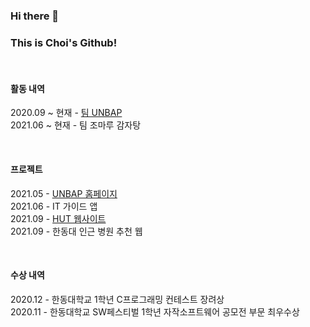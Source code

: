 ### Hi there 👋
### This is Choi's Github!   

<br>

#### 활동 내역
2020.09 ~ 현재 - [팀 UNBAP](https://unbap.github.io/) <br>
2021.06 ~ 현재 - 팀 조마루 감자탕

<br>

#### 프로젝트 
2021.05 - [UNBAP 홈페이지](https://unbap.github.io/) <br>
2021.06 - IT 가이드 앱 <br>
2021.09 - [HUT 웹사이트](hut.handong.us) <br>
2021.09 - 한동대 인근 병원 추천 웹 <br>

<br>

#### 수상 내역
2020.12 - 한동대학교 1학년 C프로그래밍 컨테스트 장려상 <br>
2020.11 - 한동대학교 SW페스티벌 1학년 자작소프트웨어 공모전 부문 최우수상 <br>
